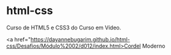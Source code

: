 # html-css
 Curso de HTML5 e CSS3 do Curso em Vídeo.

<a href="https://dayannebugarim.github.io/html-css/Desafios/Módulo%2002/d012/index.html>Cordel Moderno</a>
